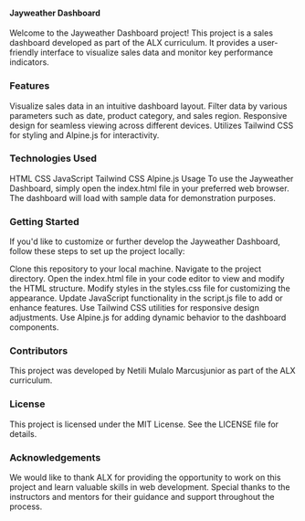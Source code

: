 #### Jayweather Dashboard

Welcome to the Jayweather Dashboard project! This project is a sales dashboard developed as part of the ALX curriculum. It provides a user-friendly interface to visualize sales data and monitor key performance indicators.

### Features

Visualize sales data in an intuitive dashboard layout.
Filter data by various parameters such as date, product category, and sales region.
Responsive design for seamless viewing across different devices.
Utilizes Tailwind CSS for styling and Alpine.js for interactivity.

### Technologies Used

HTML
CSS
JavaScript
Tailwind CSS
Alpine.js
Usage
To use the Jayweather Dashboard, simply open the index.html file in your preferred web browser. The dashboard will load with sample data for demonstration purposes.

### Getting Started

If you'd like to customize or further develop the Jayweather Dashboard, follow these steps to set up the project locally:

Clone this repository to your local machine.
Navigate to the project directory.
Open the index.html file in your code editor to view and modify the HTML structure.
Modify styles in the styles.css file for customizing the appearance.
Update JavaScript functionality in the script.js file to add or enhance features.
Use Tailwind CSS utilities for responsive design adjustments.
Use Alpine.js for adding dynamic behavior to the dashboard components.

### Contributors

This project was developed by Netili Mulalo Marcusjunior as part of the ALX curriculum.

### License

This project is licensed under the MIT License. See the LICENSE file for details.

### Acknowledgements

We would like to thank ALX for providing the opportunity to work on this project and learn valuable skills in web development. Special thanks to the instructors and mentors for their guidance and support throughout the process.
